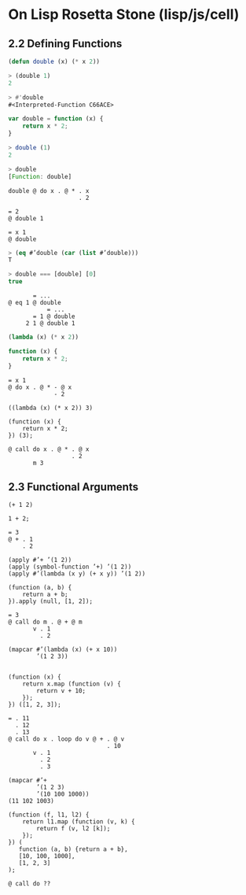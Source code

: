 # On Lisp Rosetta Stone (lisp/js/cell)

## 2.2 Defining Functions

```lisp
(defun double (x) (* x 2))

> (double 1)
2

> #'double
#<Interpreted-Function C66ACE>
```

```js
var double = function (x) {
    return x * 2;
}

> double (1)
2

> double
[Function: double]
```

```cell
double @ do x . @ * . x
                    . 2

= 2
@ double 1

= x 1
@ double
```

```lisp
> (eq #’double (car (list #’double)))
T
```

```js
> double === [double] [0]
true
```

```cell
       = ...
@ eq 1 @ double
           = ...
       = 1 @ double
     2 1 @ double 1
```


```lisp
(lambda (x) (* x 2))
```

```js
function (x) {
    return x * 2;
}
```

```cell
= x 1
@ do x . @ * - @ x
             - 2
```




```
((lambda (x) (* x 2)) 3)

(function (x) {
    return x * 2;
}) (3);

@ call do x . @ * . @ x
                  . 2
       m 3
```

## 2.3 Functional Arguments

```
(+ 1 2)

1 + 2;

= 3
@ + . 1
    . 2
```

```
(apply #’+ ’(1 2))
(apply (symbol-function ’+) ’(1 2))
(apply #’(lambda (x y) (+ x y)) ’(1 2))

(function (a, b) {
    return a + b;
}).apply (null, [1, 2]);

= 3
@ call do m . @ + @ m
       v . 1
         . 2
```

```
(mapcar #’(lambda (x) (+ x 10))
        ’(1 2 3))


(function (x) {
    return x.map (function (v) {
        return v + 10;
    });
}) ([1, 2, 3]);

= . 11
  . 12
  . 13
@ call do x . loop do v @ + . @ v
                            . 10
       v . 1
         . 2
         . 3
```

```
(mapcar #’+
        ’(1 2 3)
        ’(10 100 1000))
(11 102 1003)

(function (f, l1, l2) {
    return l1.map (function (v, k) {
        return f (v, l2 [k]);
    });
}) (
   function (a, b) {return a + b},
   [10, 100, 1000],
   [1, 2, 3]
);

@ call do ??
```
